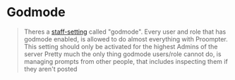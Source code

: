 # Godmode

> Theres a [staff-setting](proompter-documentation/slash-command/staff-settings.md####/staff-settings%20godmode) called "godmode". Every user and role that has godmode enabled, is allowed to do almost everything with Proompter. This setting should only be activated for the highest Admins of the server
> Pretty much the only thing godmode users/role cannot do, is managing prompts from other people, that includes inspecting them if they aren't posted
